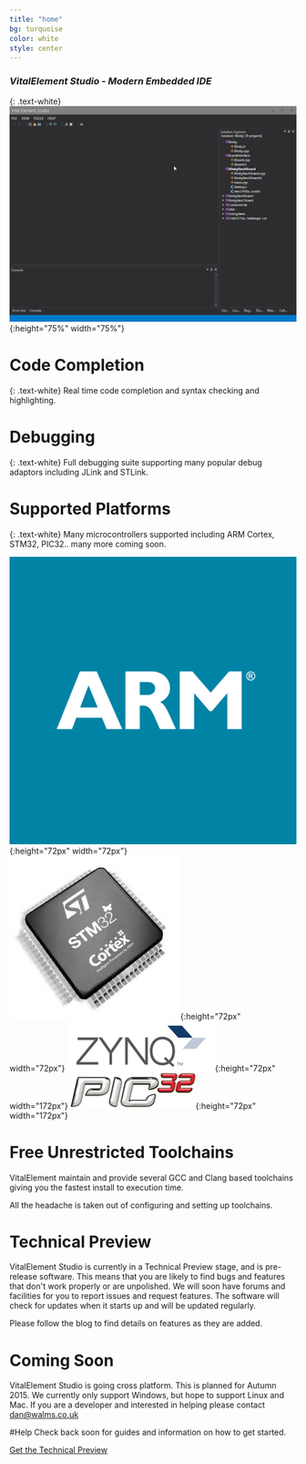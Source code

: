 ```yaml
---
title: "home"
bg: turquoise
color: white
style: center
---
```

### *VitalElement Studio - Modern Embedded IDE*
{: .text-white}
![Demo](img/vedemo.gif){:height="75%" width="75%"}
 
# Code Completion
{: .text-white}
Real time code completion and syntax checking and highlighting.

# Debugging
{: .text-white}
Full debugging suite supporting many popular debug adaptors including JLink and STLink.

# Supported Platforms
{: .text-white}
Many microcontrollers supported including ARM Cortex, STM32, PIC32.. many more coming soon.

![ARM](img/arm_logo.gif){:height="72px" width="72px"} ![ST](img/stm32_logo.jpg){:height="72px" width="72px"} ![Zynq](img/zynq_logo.jpg){:height="72px" width="172px"} ![PIC32](img/pic32_logo.png){:height="72px" width="172px"} 

# Free Unrestricted Toolchains
VitalElement maintain and provide several GCC and Clang based toolchains giving you the fastest install to execution time.

All the headache is taken out of configuring and setting up toolchains.

# Technical Preview
VitalElement Studio is currently in a Technical Preview stage, and is pre-release software. This means that you are likely to find
bugs and features that don't work properly or are unpolished. We will soon have forums and facilities for you to report 
issues and request features. The software will check for updates when it starts up and will be updated regularly.

Please follow the blog to find details on features as they are added.

# Coming Soon
VitalElement Studio is going cross platform. This is planned for Autumn 2015. We currently only support Windows, but hope to support 
Linux and Mac. If you are a developer and interested in helping please contact dan@walms.co.uk

#Help
Check back soon for guides and information on how to get started.

<span id="forkongithub">
  <a href="http://vitalelement.co.uk/VEStudio/Install/setup.exe" class="bg-blue">
    Get the Technical Preview
  </a>
</span>
